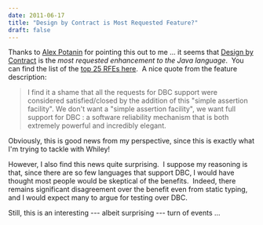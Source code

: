 ```yaml
---
date: 2011-06-17
title: "Design by Contract is Most Requested Feature?"
draft: false
---
```


Thanks to [Alex Potanin](http://www.ecs.vuw.ac.nz/~alex) for pointing this out to me ... it seems that [Design by Contract](http://wikipedia.org/wiki/Design_by_Contract) is the *most requested enhancement to the Java language*.  You can find the list of the [top 25 RFEs here](http://bugs.sun.com/bugdatabase/top25_rfes.do).  A nice quote from the feature description:
> I find it a shame that all the requests for DBC support were considered satisfied/closed by the addition of this "simple assertion facility". We don't want a "simple assertion facility", we want full support for DBC : a software reliability mechanism that is both extremely powerful and incredibly elegant.

Obviously, this is good news from my perspective, since this is exactly what I'm trying to tackle with Whiley!

However, I also find this news quite surprising.  I suppose my reasoning is that, since there are so few languages that support DBC, I would have thought most people would be skeptical of the benefits.  Indeed, there remains significant disagreement over the benefit even from static typing, and I would expect many to argue for testing over DBC.

Still, this is an interesting --- albeit surprising --- turn of events ...